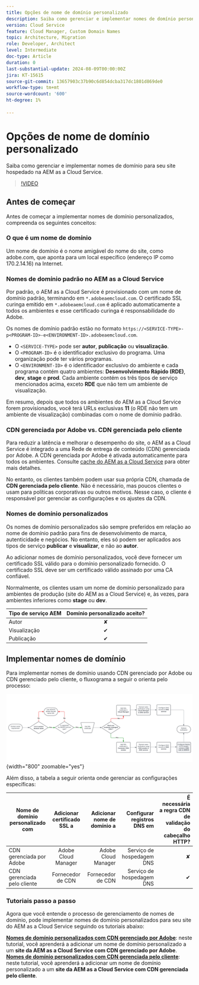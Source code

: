 ```yaml
---
title: Opções de nome de domínio personalizado
description: Saiba como gerenciar e implementar nomes de domínio personalizados para seu site hospedado na AEM as a Cloud Service.
version: Cloud Service
feature: Cloud Manager, Custom Domain Names
topic: Architecture, Migration
role: Developer, Architect
level: Intermediate
doc-type: Article
duration: 0
last-substantial-update: 2024-08-09T00:00:00Z
jira: KT-15615
source-git-commit: 13657903c37b90c6d854dcba317dc1801d869de0
workflow-type: tm+mt
source-wordcount: '600'
ht-degree: 1%

---
```



# Opções de nome de domínio personalizado

Saiba como gerenciar e implementar nomes de domínio para seu site hospedado na AEM as a Cloud Service.

>[!VIDEO](https://video.tv.adobe.com/v/3432632?quality=12&learn=on)

## Antes de começar

Antes de começar a implementar nomes de domínio personalizados, compreenda os seguintes conceitos:

### O que é um nome de domínio

Um nome de domínio é o nome amigável do nome do site, como adobe.com, que aponta para um local específico (endereço IP como 170.2.14.16) na Internet.

### Nomes de domínio padrão no AEM as a Cloud Service

Por padrão, o AEM as a Cloud Service é provisionado com um nome de domínio padrão, terminando em `*.adobeaemcloud.com`. O certificado SSL curinga emitido em `*.adobeaemcloud.com` é aplicado automaticamente a todos os ambientes e esse certificado curinga é responsabilidade do Adobe.

Os nomes de domínio padrão estão no formato `https://<SERVICE-TYPE>-p<PROGRAM-ID>-e<ENVIRONMENT-ID>.adobeaemcloud.com`.

- O `<SERVICE-TYPE>` pode ser **autor**, **publicação** ou **visualização**.
- O `<PROGRAM-ID>` é o identificador exclusivo do programa. Uma organização pode ter vários programas.
- O `<ENVIRONMENT-ID>` é o identificador exclusivo do ambiente e cada programa contém quatro ambientes: **Desenvolvimento Rápido (RDE)**, **dev**, **stage** e **prod**. Cada ambiente contém os três tipos de serviço mencionados acima, exceto **RDE** que não tem um ambiente de visualização.

Em resumo, depois que todos os ambientes do AEM as a Cloud Service forem provisionados, você terá URLs exclusivas **11** (o RDE não tem um ambiente de visualização) combinadas com o nome de domínio padrão.

### CDN gerenciada por Adobe vs. CDN gerenciada pelo cliente

Para reduzir a latência e melhorar o desempenho do site, o AEM as a Cloud Service é integrado a uma Rede de entrega de conteúdo (CDN) gerenciada por Adobe. A CDN gerenciada por Adobe é ativada automaticamente para todos os ambientes. Consulte [cache do AEM as a Cloud Service](../caching/overview.md) para obter mais detalhes.

No entanto, os clientes também podem usar sua própria CDN, chamada de **CDN gerenciada pelo cliente**. Não é necessário, mas poucos clientes o usam para políticas corporativas ou outros motivos. Nesse caso, o cliente é responsável por gerenciar as configurações e os ajustes da CDN.

### Nomes de domínio personalizados

Os nomes de domínio personalizados são sempre preferidos em relação ao nome de domínio padrão para fins de desenvolvimento de marca, autenticidade e negócios. No entanto, eles só podem ser aplicados aos tipos de serviço **publicar** e **visualizar**, e não ao **autor**.

Ao adicionar nomes de domínio personalizados, você deve fornecer um certificado SSL válido para o domínio personalizado fornecido. O certificado SSL deve ser um certificado válido assinado por uma CA confiável.

Normalmente, os clientes usam um nome de domínio personalizado para ambientes de produção (site do AEM as a Cloud Service) e, às vezes, para ambientes inferiores como **stage** ou **dev**.

| Tipo de serviço AEM | Domínio personalizado aceito? |
|---------------------|:-----------------------:|
| Autor | ✘ |
| Visualização | ✔ |
| Publicação | ✔ |

## Implementar nomes de domínio

Para implementar nomes de domínio usando CDN gerenciado por Adobe ou CDN gerenciado pelo cliente, o fluxograma a seguir o orienta pelo processo:

![Fluxograma de Gerenciamento de Nomes de Domínio](./assets/domain-name-management-flowchart.png){width="800" zoomable="yes"}

Além disso, a tabela a seguir orienta onde gerenciar as configurações específicas:

| Nome de domínio personalizado com | Adicionar certificado SSL a | Adicionar nome de domínio a | Configurar registros DNS em | É necessária a regra CDN de validação do cabeçalho HTTP? |
|---------------------|:-----------------------:|-----------------------:|-----------------------:|-----------------------:|
| CDN gerenciada por Adobe | Adobe Cloud Manager | Adobe Cloud Manager | Serviço de hospedagem DNS | ✘ |
| CDN gerenciada pelo cliente | Fornecedor de CDN | Fornecedor de CDN | Serviço de hospedagem DNS | ✔ |

### Tutoriais passo a passo

Agora que você entende o processo de gerenciamento de nomes de domínio, pode implementar nomes de domínio personalizados para seu site do AEM as a Cloud Service seguindo os tutoriais abaixo:

**[Nomes de domínio personalizados com CDN gerenciado por Adobe](./custom-domain-name-with-adobe-managed-cdn.md)**: neste tutorial, você aprenderá a adicionar um nome de domínio personalizado a um **site da AEM as a Cloud Service com CDN gerenciado por Adobe**.
**[Nomes de domínio personalizados com CDN gerenciada pelo cliente](./custom-domain-names-with-customer-managed-cdn.md)**: neste tutorial, você aprenderá a adicionar um nome de domínio personalizado a um **site da AEM as a Cloud Service com CDN gerenciada pelo cliente**.

